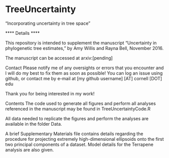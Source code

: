 # TreeUncertainty
“Incorporating uncertainty in tree space”

**** Details **** 

This repository is intended to supplement the manuscript “Uncertainty in phylogenetic tree estimates,” by Amy Willis and Rayna Bell, November 2016. 

The manuscript can be accessed at arxiv:[pending]

Contact
Please notify me of any oversights or errors that you encounter and I will do my best to fix them as soon as possible! You can log an issue using github, or contact me by e-mail at
[my github username] [AT] cornell [DOT] edu

Thank you for being interested in my work!

Contents
The code used to generate all figures and perform all analyses referenced in the manuscript may be found in TreeUncertaintyCode.R

All data needed to replicate the figures and perform the analyses are available in the folder Data. 

A brief Supplementary Materials file contains details regarding the procedure for projecting extremely high-dimensional ellipsoids onto the first two principal components of a dataset. Model details for the Terrapene analysis are also given. 